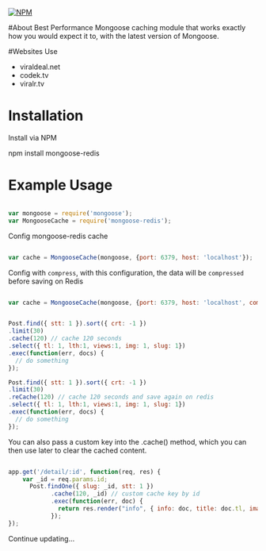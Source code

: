 

[![NPM](https://nodei.co/npm/mongoose-redis.png?downloads=true&downloadRank=true&stars=true)](https://www.npmjs.com/package/mongoose-redis)

#About
Best Performance Mongoose caching module that works exactly how you would expect it to, with the latest version of Mongoose.

#Websites Use
- viraldeal.net
- codek.tv
- viralr.tv

# Installation

Install via NPM

  npm install mongoose-redis

# Example Usage

```js

var mongoose = require('mongoose');
var MongooseCache = require('mongoose-redis');

```
Config mongoose-redis cache
```js

var cache = MongooseCache(mongoose, {port: 6379, host: 'localhost'});

```
Config with `compress`, with this configuration, the data will be `compressed` before saving on Redis
```js

var cache = MongooseCache(mongoose, {port: 6379, host: 'localhost', compress: true});

```

```js

Post.find({ stt: 1 }).sort({ crt: -1 })
.limit(30)
.cache(120) // cache 120 seconds
.select({ tl: 1, lth:1, views:1, img: 1, slug: 1})
.exec(function(err, docs) {
  // do something
});

Post.find({ stt: 1 }).sort({ crt: -1 })
.limit(30)
.reCache(120) // cache 120 seconds and save again on redis
.select({ tl: 1, lth:1, views:1, img: 1, slug: 1})
.exec(function(err, docs) {
  // do something
});

```
You can also pass a custom key into the .cache() method, which you can then use later to clear the cached content.

```js

app.get('/detail/:id', function(req, res) {
    var _id = req.params.id;  
      Post.findOne({ slug: _id, stt: 1 })
            .cache(120, _id) // custom cache key by id
            .exec(function(err, doc) {
              return res.render("info", { info: doc, title: doc.tl, image: doc.img, description: doc.desc });
            });       
});

```

Continue updating...

